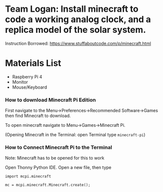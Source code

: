 # Team Logan: Install minecraft to code a working analog clock, and a replica model of the solar system.

Instruction Borrowed:
https://www.stuffaboutcode.com/p/minecraft.html

# Materials List
- Raspberry Pi 4 
- Monitor 
- Mouse/Keyboard

### How to download Minecraft Pi Edition 

First navigate to the Menu->Preferences->Recommended Software->Games then find Minecraft to download.

To open minecraft navigate to Menu->Games->Minecraft Pi.

(Opening Minecraft in the Terminal: open Terminal type `minecraft-pi`)

### How to Connect Minecraft Pi to the Terminal 

Note: Minecraft has to be opened for this to work

Open Thonny Python IDE. Open a new file, then type 

`import mcpi.minecraft`

`mc = mcpi.minecraft.Minecraft.create();`

